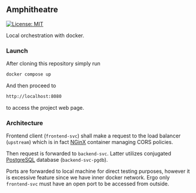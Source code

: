 ## Amphitheatre

[![License: MIT](https://img.shields.io/badge/License-MIT-blue.svg)](https://opensource.org/licenses/MIT)

Local orchestration with docker.

### Launch

After cloning this repository simply run 

```bash
docker compose up
```

And then proceed to 
```bash 
http://localhost:8080
``` 
to access the project web page.

### Architecture

Frontend client (`frontend-svc`) shall make a request to the load balancer (`upstream`) which is in fact [NGinX](https://www.nginx.com/) container managing CORS policies. 

Then request is forwarded to `backend-svc`. Latter utilizes conjugated [PostgreSQL](https://www.postgresql.org/) database (`backend-svc-pgdb`).

Ports are forwarded to local machine for direct testing purposes, however it is excessive feature since we have inner docker network. Ergo only `frontend-svc` must have an open port to be accessed from outside.
